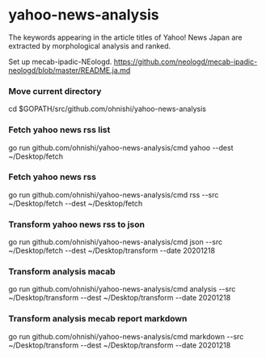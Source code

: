 # yahoo-news-analysis
The keywords appearing in the article titles of Yahoo! News Japan are extracted by morphological analysis and ranked.


Set up mecab-ipadic-NEologd.
https://github.com/neologd/mecab-ipadic-neologd/blob/master/README.ja.md

### Move current directory
cd $GOPATH/src/github.com/ohnishi/yahoo-news-analysis

### Fetch yahoo news rss list
go run github.com/ohnishi/yahoo-news-analysis/cmd yahoo --dest ~/Desktop/fetch

### Fetch yahoo news rss
go run github.com/ohnishi/yahoo-news-analysis/cmd rss --src ~/Desktop/fetch --dest ~/Desktop/fetch

### Transform yahoo news rss to json
go run github.com/ohnishi/yahoo-news-analysis/cmd json --src ~/Desktop/fetch --dest ~/Desktop/transform --date 20201218

### Transform analysis macab
go run github.com/ohnishi/yahoo-news-analysis/cmd analysis --src ~/Desktop/transform --dest ~/Desktop/transform --date 20201218

### Transform analysis mecab report markdown
go run github.com/ohnishi/yahoo-news-analysis/cmd markdown --src ~/Desktop/transform --dest ~/Desktop/transform --date 20201218
